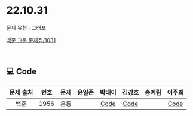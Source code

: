 # 22.10.31
문제 유형 : 그래프
</br>

[백준 그룹 문제집/1031](https://www.acmicpc.net/group/workbook/view/16025/50381)

</br>

## 💻 Code
| 문제 출처 | 번호 | 문제 | 윤일준	|              박태이            | 김강호 |	송예림 |	이주희 |
| :--------: | :--------: | :--------: |:--------: |:---------------------------:| :--------: |:--------: | :--------: |
| 백준  |    1956   |   운동   |      | [Code](/1031/박태이/README.md) | [Code](/1031/김강호/README.md)     |      |  [Code](/1031/이주희/README.md)    |

